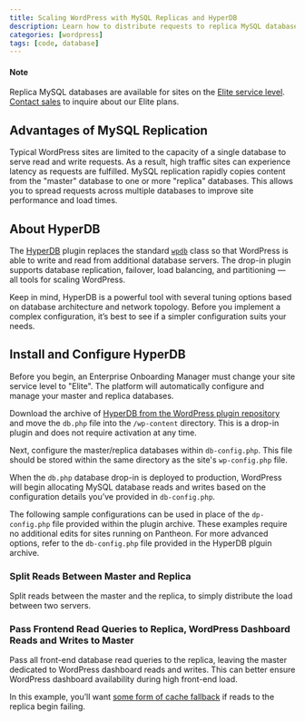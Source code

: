 ```yaml
---
title: Scaling WordPress with MySQL Replicas and HyperDB
description: Learn how to distribute requests to replica MySQL databases on WordPress using HyperDB.
categories: [wordpress]
tags: [code, database]
---
```


<div class="alert alert-info">
<h4>Note</h4>
Replica MySQL databases are available for sites on the <a href="https://pantheon.io/resources/elite-plan-overview">Elite service level</a>. <a href="https://pantheon.io/pantheon-elite-plans">Contact sales</a> to inquire about our Elite plans.
</div>

## Advantages of MySQL Replication
Typical WordPress sites are limited to the capacity of a single database to serve read and write requests. As a result, high traffic sites can experience latency as requests are fulfilled. MySQL replication rapidly copies content from the "master" database to one or more "replica" databases. This allows you to spread requests across multiple databases to improve site performance and load times.

## About HyperDB
The [HyperDB](https://wordpress.org/support/plugin/hyperdb) plugin replaces the standard [`wpdb`](https://codex.wordpress.org/Class_Reference/wpdb) class so that WordPress is able to write and read from additional database servers. The drop-in plugin supports database replication, failover, load balancing, and partitioning — all tools for scaling WordPress.

Keep in mind, HyperDB is a powerful tool with several tuning options based on database architecture and network topology. Before you implement a complex configuration, it’s best to see if a simpler configuration suits your needs.

## Install and Configure HyperDB

Before you begin, an Enterprise Onboarding Manager must change your site service level to "Elite". The platform will automatically configure and manage your master and replica databases.

Download the archive of [HyperDB from the WordPress plugin repository](https://wordpress.org/support/plugin/hyperdb) and move the `db.php` file into the `/wp-content` directory. This is a drop-in plugin and does not require activation at any time.

Next, configure the master/replica databases within `db-config.php`. This file should be stored within the same directory as the site's `wp-config.php` file.

When the `db.php` database drop-in is deployed to production, WordPress will begin allocating MySQL database reads and writes based on the configuration details you’ve provided in `db-config.php`.

The following sample configurations can be used in place of the `dp-config.php` file provided within the plugin archive. These examples require no additional edits for sites running on Pantheon. For more advanced options, refer to the `db-config.php` file provided in the HyperDB plguin archive.

### Split Reads Between Master and Replica
Split reads between the master and the replica, to simply distribute the load between two servers.
<script src="//gist-it.appspot.com/https://github.com/pantheon-systems/pantheon-settings-examples/blob/master/wordpress/split-reads.dbconfig.php?footer=minimal"></script>

### Pass Frontend Read Queries to Replica, WordPress Dashboard Reads and Writes to Master
Pass all front-end database read queries to the replica, leaving the master dedicated to WordPress dashboard reads and writes. This can better ensure WordPress dashboard availability during high front-end load.
<script src="//gist-it.appspot.com/https://github.com/pantheon-systems/pantheon-settings-examples/blob/master/wordpress/master-write-replica-read.dbconfig.php?footer=minimal"></script>

In this example, you’ll want [some form of cache fallback](/docs/wordpress-redis/) if reads to the replica begin failing.
